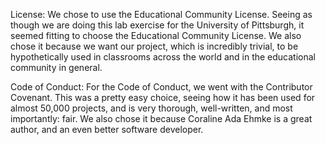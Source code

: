 License: We chose to use the Educational Community License. Seeing as though we are doing this lab exercise for the University of Pittsburgh, it seemed fitting to choose the Educational Community License. We also chose it because we want our project, which is incredibly trivial, to be hypothetically used in classrooms across the world and in the educational community in general.

Code of Conduct: For the Code of Conduct, we went with the Contributor Covenant. This was a pretty easy choice, seeing how it has been used for almost 50,000 projects, and is very thorough, well-written, and most importantly: fair. We also chose it because Coraline Ada Ehmke is a great author, and an even better software developer.